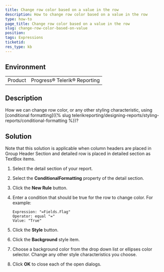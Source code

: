 ```yaml
---
title: Change row color based on a value in the row
description: How to change row color based on a value in the row
type: how-to
page_title: Change row color based on a value in the row
slug: change-row-color-based-on-value
position: 
tags: Expressions
ticketid: 
res_type: kb
---
```


## Environment
<table>
	<tr>
		<td>Product</td>
		<td>Progress® Telerik® Reporting </td>
	</tr>
</table>


## Description
How we can change row color, or any other styling characteristic, using [conditional formatting]({% slug telerikreporting/designing-reports/styling-reports/conditional-formatting %})?

## Solution
Note that this solution is applicable when column headers are placed in Group Header Section and detailed row is placed in detailed section as TextBox items.

1. Select the detail section of your report.
2. Select the **ConditionalFormatting** property of the detail section.
3. Click the **New Rule** button.
4. Enter a condition that should be true for the row to change color. For example:

	```
	Expression: "=Fields.Flag"
	Operator: equal "=" 
	Value: "True"
	```
5. Click the **Style** button.
6. Click the **Background** style item.
7. Choose a background color from the drop down list or ellipses color selector. Change any other style characteristics you choose.
8. Click **OK** to close each of the open dialogs.
